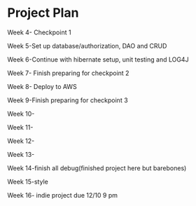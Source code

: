 # Project Plan

Week 4- Checkpoint 1

Week 5-Set up database/authorization, DAO and CRUD

Week 6-Continue with hibernate setup, unit testing and LOG4J

Week 7- Finish preparing for checkpoint 2

Week 8- Deploy to AWS

Week 9-Finish preparing for checkpoint 3

Week 10-

Week 11-

Week 12-

Week 13-

Week 14-finish all debug(finished project here but barebones)

Week 15-style

Week 16- indie project due 12/10 9 pm
